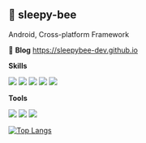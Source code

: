 ## 🐝 sleepy-bee 
Android, Cross-platform Framework

📔 **Blog** https://sleepybee-dev.github.io

**Skills**

<img src="https://img.shields.io/badge/Java-FFFFFF?style=flat&logo=java&logoColor=black"/> <img src="https://img.shields.io/badge/Kotlin-7F52FF?style=flat&logo=kotlin&logoColor=white"/> <img src="https://img.shields.io/badge/Flutter-02569B?style=flat&logo=flutter&logoColor=white"/> <img src="https://img.shields.io/badge/Dart-0175C2?style=flat&logo=dart&logoColor=white"/>
<img src="https://img.shields.io/badge/Python-3776AB?style=flat&logo=python&logoColor=white"/>

**Tools**

<img src="https://img.shields.io/badge/Git-F05032?style=flat&logo=git&logoColor=white"/> <img src="https://img.shields.io/badge/Firebase-FFCA28?style=flat&logo=firebase&logoColor=white"/> <img src="https://img.shields.io/badge/Slack-4A154B?style=flat&logo=slack&logoColor=white"/> 





[![Top Langs](https://github-readme-stats.vercel.app/api/top-langs/?username=sleepybee-dev)](https://github.com/sleepybee-dev/github-readme-stats)

<!---
sleepybee-dev/sleepybee-dev is a ✨ special ✨ repository because its `README.md` (this file) appears on your GitHub profile.
You can click the Preview link to take a look at your changes.
--->
